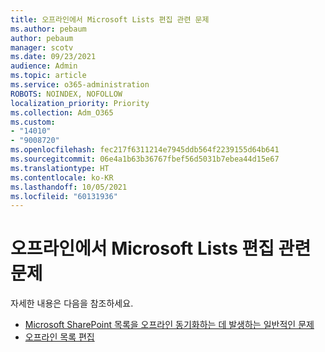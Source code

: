 ```yaml
---
title: 오프라인에서 Microsoft Lists 편집 관련 문제
ms.author: pebaum
author: pebaum
manager: scotv
ms.date: 09/23/2021
audience: Admin
ms.topic: article
ms.service: o365-administration
ROBOTS: NOINDEX, NOFOLLOW
localization_priority: Priority
ms.collection: Adm_O365
ms.custom:
- "14010"
- "9008720"
ms.openlocfilehash: fec217f6311214e7945ddb564f2239155d64b641
ms.sourcegitcommit: 06e4a1b63b36767fbef56d5031b7ebea44d15e67
ms.translationtype: HT
ms.contentlocale: ko-KR
ms.lasthandoff: 10/05/2021
ms.locfileid: "60131936"
---
```

# <a name="issues-with-editing-microsoft-lists-offline"></a>오프라인에서 Microsoft Lists 편집 관련 문제

자세한 내용은 다음을 참조하세요.

- [Microsoft SharePoint 목록을 오프라인 동기화하는 데 발생하는 일반적인 문제](https://docs.microsoft.com/sharepoint/troubleshoot/lists-and-libraries/common-sync-issues)
- [오프라인 목록 편집](https://support.microsoft.com/office/edit-lists-offline-41403c3e-1795-4e07-b56b-ae591cbde2f9)